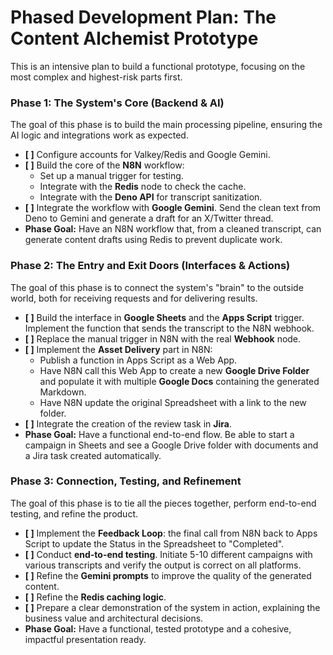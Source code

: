 # **Phased Development Plan: The Content Alchemist Prototype**

This is an intensive plan to build a functional prototype, focusing on the most complex and highest-risk parts first.

### **Phase 1: The System's Core (Backend & AI)**

The goal of this phase is to build the main processing pipeline, ensuring the AI logic and integrations work as expected.

* **\[ \]** Configure accounts for Valkey/Redis and Google Gemini.  
* **\[ \]** Build the core of the **N8N** workflow:  
  * Set up a manual trigger for testing.  
  * Integrate with the **Redis** node to check the cache.  
  * Integrate with the **Deno API** for transcript sanitization.  
* **\[ \]** Integrate the workflow with **Google Gemini**. Send the clean text from Deno to Gemini and generate a draft for an X/Twitter thread.  
* **Phase Goal:** Have an N8N workflow that, from a cleaned transcript, can generate content drafts using Redis to prevent duplicate work.

### **Phase 2: The Entry and Exit Doors (Interfaces & Actions)**

The goal of this phase is to connect the system's "brain" to the outside world, both for receiving requests and for delivering results.

* **\[ \]** Build the interface in **Google Sheets** and the **Apps Script** trigger. Implement the function that sends the transcript to the N8N webhook.  
* **\[ \]** Replace the manual trigger in N8N with the real **Webhook** node.  
* **\[ \]** Implement the **Asset Delivery** part in N8N:  
  * Publish a function in Apps Script as a Web App.  
  * Have N8N call this Web App to create a new **Google Drive Folder** and populate it with multiple **Google Docs** containing the generated Markdown.  
  * Have N8N update the original Spreadsheet with a link to the new folder.  
* **\[ \]** Integrate the creation of the review task in **Jira**.  
* **Phase Goal:** Have a functional end-to-end flow. Be able to start a campaign in Sheets and see a Google Drive folder with documents and a Jira task created automatically.

### **Phase 3: Connection, Testing, and Refinement**

The goal of this phase is to tie all the pieces together, perform end-to-end testing, and refine the product.

* **\[ \]** Implement the **Feedback Loop**: the final call from N8N back to Apps Script to update the Status in the Spreadsheet to "Completed".  
* **\[ \]** Conduct **end-to-end testing**. Initiate 5-10 different campaigns with various transcripts and verify the output is correct on all platforms.  
* **\[ \]** Refine the **Gemini prompts** to improve the quality of the generated content.  
* **\[ \]** Refine the **Redis caching logic**.  
* **\[ \]** Prepare a clear demonstration of the system in action, explaining the business value and architectural decisions.  
* **Phase Goal:** Have a functional, tested prototype and a cohesive, impactful presentation ready.